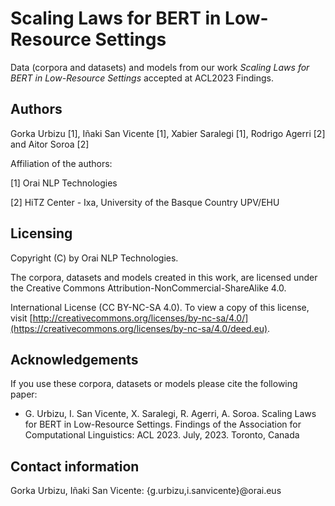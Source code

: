 # Scaling Laws for BERT in Low-Resource Settings

Data (corpora and datasets) and models from our work *Scaling Laws for BERT in Low-Resource Settings* accepted at ACL2023 Findings.


Authors
-----------
Gorka Urbizu [1], Iñaki San Vicente [1], Xabier Saralegi [1],
Rodrigo Agerri [2] and Aitor Soroa [2]

Affiliation of the authors: 

[1] Orai NLP Technologies

[2] HiTZ Center - Ixa, University of the Basque Country UPV/EHU



Licensing
-------------

Copyright (C) by Orai NLP Technologies. 

The corpora, datasets and models created in this work, are licensed under the Creative Commons Attribution-NonCommercial-ShareAlike 4.0.

International License (CC BY-NC-SA 4.0). To view a copy of this license, visit [http://creativecommons.org/licenses/by-nc-sa/4.0/](https://creativecommons.org/licenses/by-nc-sa/4.0/deed.eu).




Acknowledgements
-------------------
If you use these corpora, datasets or models please cite the following paper:

- G. Urbizu, I. San Vicente, X. Saralegi, R. Agerri, A. Soroa. Scaling Laws for BERT in Low-Resource Settings. Findings of the Association for Computational Linguistics: ACL 2023. July, 2023. Toronto, Canada



Contact information
-----------------------
Gorka Urbizu, Iñaki San Vicente: {g.urbizu,i.sanvicente}@orai.eus
